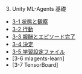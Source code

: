 3. Unity ML-Agents 基礎 

+ [3-1 状態と観察](3_1.md)
+ [3-2 行動](3_2.md)
+ [3-3 報酬とエピソード完了](3_3.md)
+ [3-4 決定](3_4.md)
+ [3-5 学習設定ファイル](3_5.md)
+ [3-6 mlagents-learn]
+ [3-7 TensorBoard]
